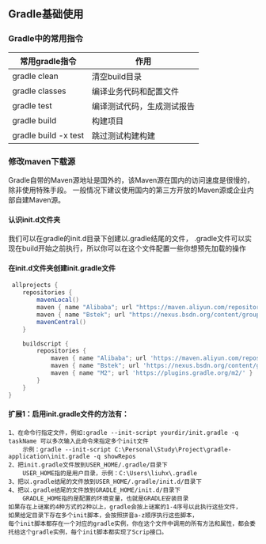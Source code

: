 ## Gradle基础使用
### Gradle中的常用指令
| 常用gradle指令           | 作用            |
|----------------------|---------------|
| gradle clean         | 清空build目录     |
| gradle classes       | 编译业务代码和配置文件   |
| gradle test          | 编译测试代码，生成测试报告 |
| gradle build         | 构建项目          |
| gradle build -x test | 跳过测试构建构建      |
### 修改maven下载源
Gradle自带的Maven源地址是国外的，该Maven源在国内的访问速度是很慢的，除非使用特殊手段。
一般情况下建议使用国内的第三方开放的Maven源或企业内部自建Maven源。
#### 认识init.d文件夹
我们可以在gradle的init.d目录下创建以.gradle结尾的文件，
.gradle文件可以实现在build开始之前执行，所以你可以在这个文件配置一些你想预先加载的操作
#### 在init.d文件夹创建init.gradle文件
```groovy
 allprojects {
    repositories {
        mavenLocal()
        maven { name "Alibaba"; url "https://maven.aliyun.com/repository/public" }
        maven { name "Bstek"; url "https://nexus.bsdn.org/content/groups/public/" }
        mavenCentral()
    }

    buildscript {
        repositories {
            maven { name "Alibaba"; url 'https://maven.aliyun.com/repository/public' }
            maven { name "Bstek"; url 'https://nexus.bsdn.org/content/groups/public/' }
            maven { name "M2"; url 'https://plugins.gradle.org/m2/' }
        }
    }
}
```
#### 扩展1：启用init.gradle文件的方法有：
```text
1、在命令行指定文件，例如:gradle --init-script yourdir/init.gradle -q taskName 可以多次输入此命令来指定多个init文件
    示例：gradle --init-script C:\Personal\Study\Project\gradle-application\init.gradle -q showRepos
2、把init.gradle文件放到USER_HOME/.gradle/目录下
    USER_HOME指的是用户目录，示例：C:\Users\liuhx\.gradle
3、把以.gradle结尾的文件放到USER_HOME/.gradle/init.d/目录下
4、把以.gradle结尾的文件放到GRADLE_HOME/init.d/目录下
    GRADLE_HOME指的是配置的环境变量，也就是GRADLE安装目录
如果存在上谜案的4种方式的2种以上，gradle会按上谜案的1-4序号以此执行这些文件，
如果给定目录下存在多个init脚本，会按照拼音a-z顺序执行这些脚本，
每个init脚本都存在一个对应的gradle实例，你在这个文件中调用的所有方法和属性，都会委托给这个gradle实例，每个init脚本都实现了Scrip接口。
```
#### 